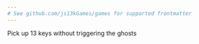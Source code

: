 ```yaml
---
# See github.com/js13kGames/games for supported frontmatter
---
```

Pick up 13 keys without triggering the ghosts